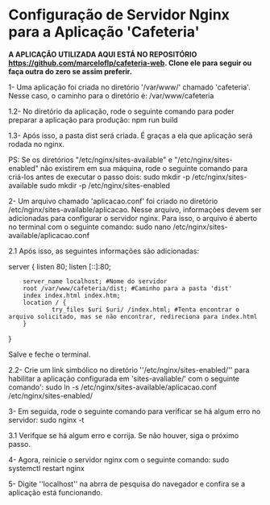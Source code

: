 # Configuração de Servidor Nginx para a Aplicação 'Cafeteria'

**A APLICAÇÃO UTILIZADA AQUI ESTÁ NO REPOSITÓRIO https://github.com/marceloflp/cafeteria-web. Clone ele para seguir ou faça outra do zero se assim preferir.**

1- Uma aplicação foi criada no diretório '/var/www/' chamado 'cafeteria'. Nesse caso, o caminho para o diretório é: /var/www/cafeteria

1.2- No diretório da aplicação, rode o seguinte comando para poder preparar a aplicação para produção: 
npm run build

1.3- Após isso, a pasta dist será criada. É graças a ela que aplicação será rodada no nginx.


PS: Se os diretórios "/etc/nginx/sites-available" e "/etc/nginx/sites-enabled" não existirem em sua máquina, rode o seguinte comando para criá-los antes de executar o passo dois:
sudo mkdir -p /etc/nginx/sites-available
sudo mkdir -p /etc/nginx/sites-enabled

2- Um arquivo chamado 'aplicacao.conf' foi criado no diretório /etc/nginx/sites-available/aplicacao. Nesse arquivo, informações devem ser adicionadas para configurar o servidor nginx. Para isso, o arquivo é aberto no terminal com o seguinte comando:
sudo nano /etc/nginx/sites-available/aplicacao.conf

2.1 Após isso, as seguintes informações são adicionadas:
          
server {
        listen 80;
        listen [::]:80;

        server_name localhost; #Nome do servidor
        root /var/www/cafeteria/dist; #Caminho para a pasta 'dist'
        index index.html index.htm;
        location / {
                try_files $uri $uri/ /index.html; #Tenta encontrar o arquivo solicitado, mas se não encontrar, redireciona para index.html
        }
}

Salve e feche o terminal.

2.2- Crie um link simbólico no diretório ''/etc/nginx/sites-enabled/'' para habilitar a aplicação configurada em 'sites-avaliable/' com o seguinte comando':
sudo ln -s /etc/nginx/sites-available/aplicacao.conf /etc/nginx/sites-enabled/

3- Em seguida, rode o seguinte comando para verificar se há algum erro no servidor:
sudo nginx -t

3.1 Verifque se há algum erro e corrija. Se não houver, siga o próximo passo.


4- Agora, reinicie o servidor nginx com o seguinte comando:
sudo systemctl restart nginx


5- Digite ''localhost'' na abrra de pesquisa do navegador e confira se a aplicação está funcionando.
